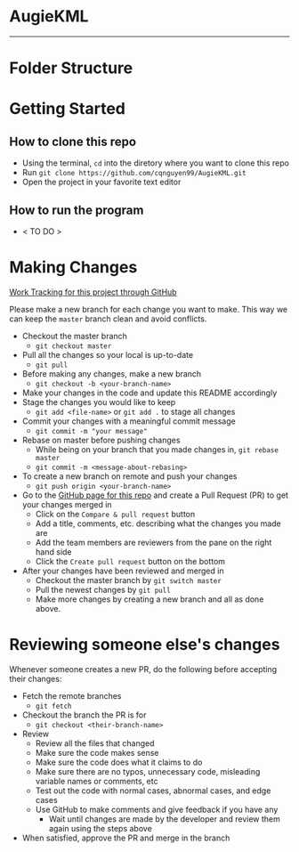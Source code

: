 # AugieKML

<hr/>

# Folder Structure

# Getting Started

## How to clone this repo
- Using the terminal, `cd` into the diretory where you want to clone this repo
- Run `git clone https://github.com/cqnguyen99/AugieKML.git`
- Open the project in your favorite text editor

## How to run the program
- < TO DO >

# Making Changes

[Work Tracking for this project through GitHub](https://github.com/tahaafzal5/AugieGeoTag/projects/1)

Please make a new branch for each change you want to make. This way we can keep the `master` branch clean and avoid conflicts.

- Checkout the master branch
    - `git checkout master`
- Pull all the changes so your local is up-to-date
    - `git pull`
- Before making any changes, make a new branch
    - `git checkout -b <your-branch-name>`
- Make your changes in the code and update this README accordingly
- Stage the changes you would like to keep
    - `git add <file-name>` or `git add .` to stage all changes
- Commit your changes with a meaningful commit message
    - `git commit -m "your message"`
- Rebase on master before pushing changes
    - While being on your branch that you made changes in, `git rebase master`
    - `git commit -m <message-about-rebasing>`
- To create a new branch on remote and push your changes
    - `git push origin <your-branch-name>`
- Go to the [GitHub page for this repo](https://github.com/tahaafzal5/AugieGeoTag) and create a Pull Request (PR) to get your changes merged in 
    - Click on the `Compare & pull request` button
    - Add a title, comments, etc. describing what the changes you made are
    - Add the team members are reviewers from the pane on the right hand side
    - Click the `Create pull request` button on the bottom
- After your changes have been reviewed and merged in
    - Checkout the master branch by `git switch master`
    - Pull the newest changes by `git pull`
    - Make more changes by creating a new branch and all as done above.

# Reviewing someone else's changes

Whenever someone creates a new PR, do the following before accepting their changes:

- Fetch the remote branches
    - `git fetch`
- Checkout the branch the PR is for
    - `git checkout <their-branch-name>`
- Review
    - Review all the files that changed 
    - Make sure the code makes sense
    - Make sure the code does what it claims to do
    - Make sure there are no typos, unnecessary code, misleading variable names or comments, etc
    - Test out the code with normal cases, abnormal cases, and edge cases
    - Use GitHub to make comments and give feedback if you have any
        - Wait until changes are made by the developer and review them again using the steps above 
- When satisfied, approve the PR and merge in the branch
